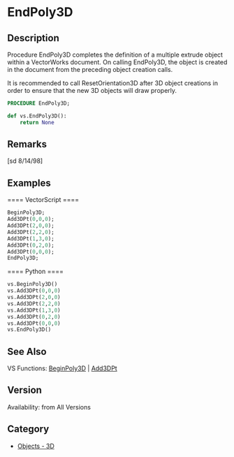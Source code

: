 # EndPoly3D

## Description
Procedure EndPoly3D completes the definition of a multiple extrude object within a VectorWorks document. On calling EndPoly3D, the object is created in the document from the preceding object creation calls.

It is recommended to call ResetOrientation3D after 3D object creations in order to ensure that the new 3D objects will draw properly.

```pascal
PROCEDURE EndPoly3D;
```

```python
def vs.EndPoly3D():
    return None
```

## Remarks
[sd 8/14/98]

## Examples
==== VectorScript ====
```pascal
BeginPoly3D;
Add3DPt(0,0,0);
Add3DPt(2,0,0);
Add3DPt(2,2,0);
Add3DPt(1,3,0);
Add3DPt(0,2,0);
Add3DPt(0,0,0);
EndPoly3D;
```
==== Python ====
```python
vs.BeginPoly3D()
vs.Add3DPt(0,0,0)
vs.Add3DPt(2,0,0)
vs.Add3DPt(2,2,0)
vs.Add3DPt(1,3,0)
vs.Add3DPt(0,2,0)
vs.Add3DPt(0,0,0)
vs.EndPoly3D()
```

## See Also
VS Functions:
[BeginPoly3D](BeginPoly3D.md) 
| [Add3DPt](Add3DPt.md)

## Version
Availability: from All Versions

## Category
* [Objects - 3D](../Categories/Objects%20-%203D.md)
